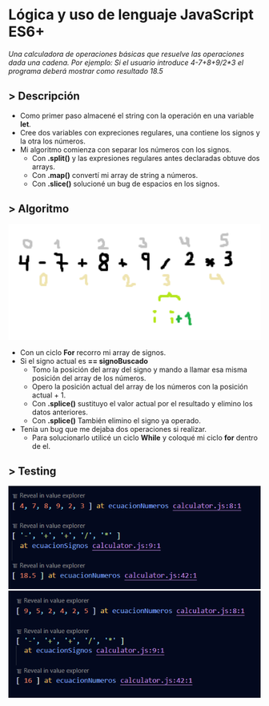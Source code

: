 # Lógica y uso de lenguaje JavaScript ES6+

_Una calculadora de operaciones básicas que resuelve las operaciones dada una cadena._
_Por ejemplo: Si el usuario introduce 4-7+8+9/2*3 el programa deberá mostrar como resultado 18.5_

## > Descripción

- Como primer paso almacené el string con la operación en una variable **let**.
- Cree dos variables con expreciones regulares, una contiene los signos y la otra los números.
- Mi algoritmo comienza con separar los números con los signos. 
    - Con **.split()** y las expresiones regulares antes declaradas obtuve dos arrays.
    - Con **.map()** convertí mi array de string a números.
    - Con **.slice()** solucioné un bug de espacios en los signos.


## > Algoritmo

![Algoritmo](./img/algoritmo.png)

- Con un ciclo **For** recorro mi array de signos.
- Si el signo actual es **== signoBuscado**
    - Tomo la posición del array del signo y mando a llamar esa misma posición del array de los números.
    - Opero la posición actual del array de los números con la posición actual + 1.
    - Con **.splice()** sustituyo el valor actual por el resultado y elimino los datos anteriores.
    - Con **.splice()** También elimino el signo ya operado.
- Tenía un bug que me dejaba dos operaciones si realizar.
    - Para solucionarlo utilicé un ciclo **While** y coloqué mi ciclo **for** dentro de el.


## > Testing

![Test-01](./img/test-01.png)
![Test-01](./img/test-02.png)